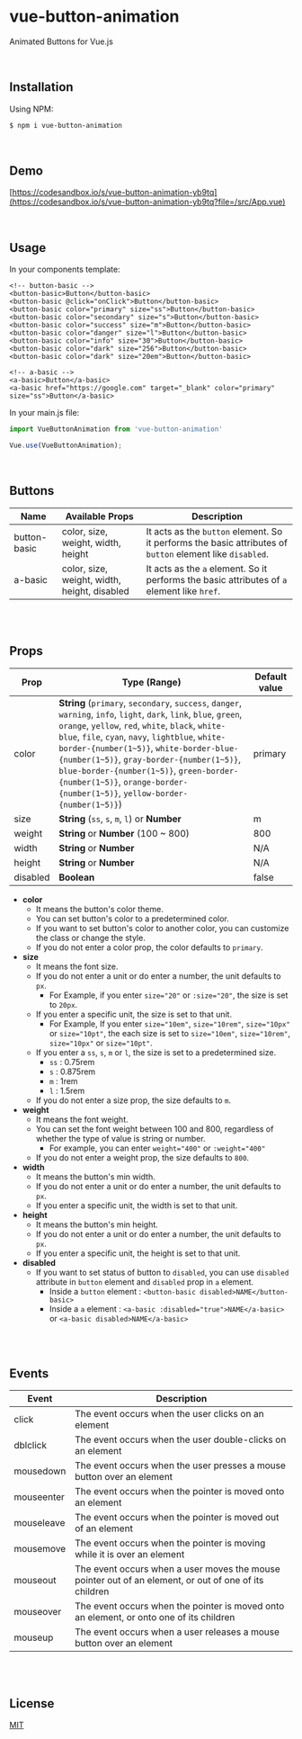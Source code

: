 # vue-button-animation
Animated Buttons for Vue.js

<br>

## Installation
Using NPM:
```bash
$ npm i vue-button-animation
```

<br>

## Demo
[https://codesandbox.io/s/vue-button-animation-yb9tq](https://codesandbox.io/s/vue-button-animation-yb9tq?file=/src/App.vue)

<br>

## Usage
In your components template:
```vue
<!-- button-basic -->
<button-basic>Button</button-basic>
<button-basic @click="onClick">Button</button-basic>
<button-basic color="primary" size="ss">Button</button-basic>
<button-basic color="secondary" size="s">Button</button-basic>
<button-basic color="success" size="m">Button</button-basic>
<button-basic color="danger" size="l">Button</button-basic>
<button-basic color="info" size="30">Button</button-basic>
<button-basic color="dark" size="256">Button</button-basic>
<button-basic color="dark" size="20em">Button</button-basic>

<!-- a-basic -->
<a-basic>Button</a-basic>
<a-basic href="https://google.com" target="_blank" color="primary" size="ss">Button</a-basic>
```

In your main.js file:
```js
import VueButtonAnimation from 'vue-button-animation'

Vue.use(VueButtonAnimation);
```

<br>

## Buttons
| Name         | Available Props | Description   |
|--------------|-----------------|---------------|
| button-basic | color, size, weight, width, height | It acts as the `button` element. So it performs the basic attributes of `button` element like `disabled`. |
| a-basic      | color, size, weight, width, height, disabled | It acts as the `a` element. So it performs the basic attributes of `a` element like `href`. |

<br><br>

## Props
| Prop     | Type (Range) | Default value |
|----------|--------------|---------------|
| color    | **String** (`primary`, `secondary`, `success`, `danger`, `warning`, `info`, `light`, `dark`, `link`, `blue`, `green`, `orange`, `yellow`, `red`, `white`, `black`, `white-blue`, `file`, `cyan`, `navy`, `lightblue`, `white-border-{number(1~5)}`, `white-border-blue-{number(1~5)}`, `gray-border-{number(1~5)}`, `blue-border-{number(1~5)}`, `green-border-{number(1~5)}`, `orange-border-{number(1~5)}`, `yellow-border-{number(1~5)}`) | primary |
| size     | **String** (`ss`, `s`, `m`, `l`) or **Number** | m |
| weight   | **String** or **Number** (100 ~ 800) | 800 |
| width    | **String** or **Number** | N/A |
| height   | **String** or **Number** | N/A |
| disabled | **Boolean** | false |

* **color**
    * It means the button's color theme.
    * You can set button's color to a predetermined color.
    * If you want to set button's color to another color, you can customize the class or change the style.
    * If you do not enter a color prop, the color defaults to `primary`.
* **size**
    * It means the font size.
    * If you do not enter a unit or do enter a number, the unit defaults to `px`.
        * For Example, if you enter `size="20"` or `:size="20"`, the size is set to `20px`.
    * If you enter a specific unit, the size is set to that unit.
        * For Example, If you enter `size="10em"`, `size="10rem"`, `size="10px"` or `size="10pt"`, the each size is set to `size="10em"`, `size="10rem"`, `size="10px"` or `size="10pt"`.
    * If you enter a `ss`, `s`, `m` or `l`, the size is set to a predetermined size.
        * `ss` : 0.75rem
        * `s` : 0.875rem
        * `m` : 1rem
        * `l` : 1.5rem
    * If you do not enter a size prop, the size defaults to `m`.
* **weight**
    * It means the font weight.
    * You can set the font weight between 100 and 800, regardless of whether the type of value is string or number.
        * For example, you can enter `weight="400"` or `:weight="400"`
    * If you do not enter a weight prop, the size defaults to `800`.
* **width**
    * It means the button's min width.
    * If you do not enter a unit or do enter a number, the unit defaults to `px`.
    * If you enter a specific unit, the width is set to that unit.
* **height**
    * It means the button's min height.
    * If you do not enter a unit or do enter a number, the unit defaults to `px`.
    * If you enter a specific unit, the height is set to that unit.
* **disabled**
    * If you want to set status of button to `disabled`, you can use `disabled` attribute in `button` element and `disabled` prop in `a` element.
        * Inside a `button` element : `<button-basic disabled>NAME</button-basic>`
        * Inside a `a` element : `<a-basic :disabled="true">NAME</a-basic>` or `<a-basic disabled>NAME</a-basic>`

<br><br>

## Events
| Event      | Description |
|------------|-------------|
| click      | The event occurs when the user clicks on an element |
| dblclick   | The event occurs when the user double-clicks on an element |
| mousedown  | The event occurs when the user presses a mouse button over an element |
| mouseenter | The event occurs when the pointer is moved onto an element |
| mouseleave | The event occurs when the pointer is moved out of an element |
| mousemove  | The event occurs when the pointer is moving while it is over an element |
| mouseout   | The event occurs when a user moves the mouse pointer out of an element, or out of one of its children |
| mouseover  | The event occurs when the pointer is moved onto an element, or onto one of its children |
| mouseup    | The event occurs when a user releases a mouse button over an element |

<br><br>

## License
[MIT](https://opensource.org/licenses/MIT)

<br>
